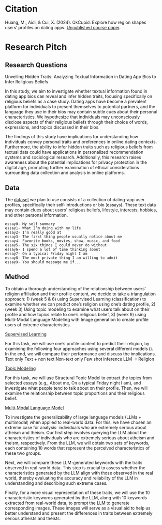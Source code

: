# Citation

Huang, M., Aidi, & Cui, X. (2024). OkCupid: Explore how region shapes users’ profiles on dating apps. [Unpublished course paper](https://docs.google.com/document/d/121PZ3D_z9caQT6CXlQTeGcWUTX9a-Dl7DIf8T1d9SWs/edit?usp=sharing).

# Research Pitch

## Research Questions

Unveiling Hidden Traits: Analyzing Textual Information in Dating App Bios to Infer Religious Beliefs

In this study, we aim to investigate whether textual information found in dating app bios can reveal and infer hidden traits, focusing specifically on religious beliefs as a case study. Dating apps have become a prevalent platform for individuals to present themselves to potential partners, and the language they use in their bios may contain subtle cues about their personal characteristics. We hypothesize that individuals may unconsciously disclose aspects of their religious beliefs through their choice of words, expressions, and topics discussed in their bios.

The findings of this study have implications for understanding how individuals convey personal traits and preferences in online dating contexts. Furthermore, the ability to infer hidden traits such as religious beliefs from textual data could have applications in personalized recommendation systems and sociological research. Additionally, this research raises awareness about the potential implications for privacy protection in the digital age, prompting further examination of ethical considerations surrounding data collection and analysis in online platforms.

## Data 

The [dataset](https://www.kaggle.com/datasets/andrewmvd/okcupid-profiles/data) we plan to use consists of a collection of dating-app user profiles, specifically their self-introductions or bio (essays). These text data may contain clues about users' religious beliefs, lifestyle, interests, hobbies, and other personal information.

```
essay0- My self summary
essay1- What I’m doing with my life
essay2- I’m really good at
essay3- The first thing people usually notice about me
essay4- Favorite books, movies, show, music, and food
essay5- The six things I could never do without
essay6- I spend a lot of time thinking about
essay7- On a typical Friday night I am
essay8- The most private thing I am willing to admit
essay9- You should message me if...
```


## Method 

To obtain a thorough understanding of the relationship between users’ religion affiliation and their profile content, we decide to take a triangulation approach: 1) (week 5 & 6) using Supervised Learning (classification) to examine whether we can predict one’s religion using one’s dating profile, 2) (week 3) Using topic modeling to examine what users talk about on their profile and how topics relate to one’s religious belief, 3) (week 9) using Multi-Modal Language Modeling with Image generation to create profile users of extreme characteristics. 

<ins>Supervised Learning</ins>

For this task, we will use one’s profile content to predict their religion, by examining the following four approaches using several different models (). In the end, we will compare their performance and discuss the implications. 
Text only 
Text + non text 
Non-text only 
Few shot inference LLM -> Religion 

<ins>Topic Modeling </ins>

For this task, we will use Structural Topic Model to extract the topics from selected essays (e.g., About me, On a typical Friday night I am), and investigate what people tend to talk about on their profile. Then, we will examine the relationship between topic proportions and their religious belief. 

<ins>Multi-Modal Language Model</ins>

To investigate the generalizability of large language models (LLMs + multimodal) when applied to real-world data. For this, we have chosen an extreme case for analysis: individuals who are extremely serious about atheism and theism. Our first step involves querying the LLM about the characteristics of individuals who are extremely serious about atheism and theism, respectively. From the LLM, we will obtain two sets of keywords, each containing 10 words that represent the perceived characteristics of these two groups.

Next, we will compare these LLM-generated keywords with the traits observed in real-world data. This step is crucial to assess whether the characteristics generated by the LLM align with those observed in the real world, thereby evaluating the accuracy and reliability of the LLM in understanding and describing such extreme cases.

Finally, for a more visual representation of these traits, we will use the 10 characteristic keywords generated by the LLM, along with 10 keywords extracted from real-world data, to prompt the LLM to generate corresponding images. These images will serve as a visual aid to help us better understand and present the differences in traits between extremely serious atheists and theists. 

